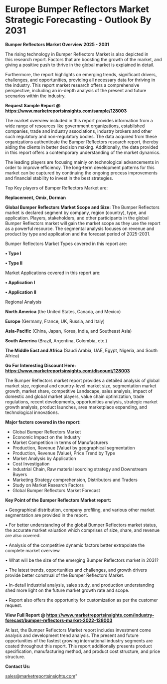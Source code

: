 # Europe Bumper Reflectors Market Strategic Forecasting - Outlook By 2031

<Strong> Bumper Reflectors Market Overview 2025 - 2031</strong>

The rising technology in Bumper Reflectors Market is also depicted in this research report. Factors that are boosting the growth of the market, and giving a positive push to thrive in the global market is explained in detail.

Furthermore, the report highlights on emerging trends, significant drivers, challenges, and opportunities, providing all necessary data for thriving in the industry. This report market research offers a comprehensive perspective, including an in-depth analysis of the present and future scenarios within the industry.

<strong>Request Sample Report @ <a href=https://www.marketreportsinsights.com/sample/128003>https://www.marketreportsinsights.com/sample/128003</a></strong>

The market overview included in this report provides information from a wide range of resources like government organizations, established companies, trade and industry associations, industry brokers and other such regulatory and non-regulatory bodies. The data acquired from these organizations authenticate the Bumper Reflectors research report, thereby aiding the clients in better decision making. Additionally, the data provided in this report offers a contemporary understanding of the market dynamics.

The leading players are focusing mainly on technological advancements in order to improve efficiency. The long-term development patterns for this market can be captured by continuing the ongoing process improvements and financial stability to invest in the best strategies.

Top Key players of Bumper Reflectors Market are:

<strong>Replacement, Omix, Dorman</strong>

<strong><b>Global Bumper Reflectors Market Scope and Size:</b></strong>
The Bumper Reflectors market is declared segment by company, region (country), type, and application. Players, stakeholders, and other participants in the global Bumper Reflectors market will gain the market scope as they use the report as a powerful resource. The segmental analysis focuses on revenue and product by type and application and the forecast period of 2025-2031.

Bumper Reflectors Market Types covered in this report are:

<strong>• Type I

• Type II</strong>

Market Applications covered in this report are:

<strong>• Application I

• Application II</strong> 

Regional Analysis

<strong>North America</strong> (the United States, Canada, and Mexico)

<strong>Europe</strong> (Germany, France, UK, Russia, and Italy)

<strong>Asia-Pacific</strong> (China, Japan, Korea, India, and Southeast Asia)

<strong>South America</strong> (Brazil, Argentina, Colombia, etc.)

<strong>The Middle East and Africa</strong> (Saudi Arabia, UAE, Egypt, Nigeria, and South Africa)

<strong>Go For Interesting Discount Here: <a href=https://www.marketreportsinsights.com/discount/128003>https://www.marketreportsinsights.com/discount/128003</a></strong>

The Bumper Reflectors market report provides a detailed analysis of global market size, regional and country-level market size, segmentation market growth, market share, competitive Landscape, sales analysis, impact of domestic and global market players, value chain optimization, trade regulations, recent developments, opportunities analysis, strategic market growth analysis, product launches, area marketplace expanding, and technological innovations.

<strong><b>Major factors covered in the report:</b></strong>
<ul>
  <li>Global Bumper Reflectors Market </li>
  <li>Economic Impact on the Industry</li>
  <li>Market Competition in terms of Manufacturers</li>
  <li>Production, Revenue (Value) by geographical segmentation</li>
  <li>Production, Revenue (Value), Price Trend by Type</li>
  <li>Market Analysis by Application</li>
  <li>Cost Investigation</li>
  <li>Industrial Chain, Raw material sourcing strategy and Downstream Buyers</li>
  <li>Marketing Strategy comprehension, Distributors and Traders</li>
  <li>Study on Market Research Factors</li>
  <li>Global Bumper Reflectors Market Forecast</li>
</ul>

<strong><b>Key Point of the Bumper Reflectors Market report:</b></strong>

• Geographical distribution, company profiling, and various other market segmentation are provided in the report.

• For better understanding of the global Bumper Reflectors market status, the accurate market valuation which comprises of size, share, and revenue are also covered.

• Analysis of the competitive dynamic factors better extrapolate the complete market overview

• What will be the size of the emerging Bumper Reflectors market in 2031?

• The latest trends, opportunities and challenges, and growth drivers provide better construal of the Bumper Reflectors Market.

• In-detail industrial analysis, sales study, and production understanding shed more light on the future market growth rate and scope.

• Report also offers the opportunity for customization as per the customer request.

<strong><b>View Full Report @ <a href=https://www.marketreportsinsights.com/industry-forecast/bumper-reflectors-market-2022-128003>https://www.marketreportsinsights.com/industry-forecast/bumper-reflectors-market-2022-128003</a></b></strong>


At last, the Bumper Reflectors Market report includes investment come analysis and development trend analysis. The present and future opportunities of the fastest growing international industry segments are coated throughout this report. This report additionally presents product specification, manufacturing method, and product cost structure, and price structure.

<strong>Contact Us:</strong>

sales@marketreportsinsights.com"
